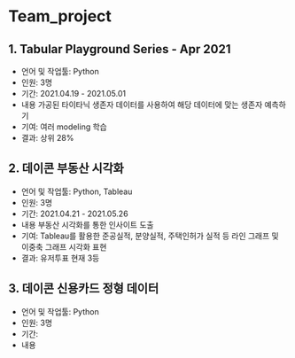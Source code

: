 # Team_project

## 1. Tabular Playground Series - Apr 2021

- 언어 및 작업툴: Python
- 인원: 3명
- 기간: 2021.04.19 - 2021.05.01
- 내용
  가공된 타이타닉 생존자 데이터를 사용하여 해당 데이터에 맞는 생존자 예측하기
- 기여: 여러 modeling 학습
- 결과: 상위 28%


## 2. 데이콘 부동산 시각화

- 언어 및 작업툴: Python, Tableau
- 인원: 3명
- 기간: 2021.04.21 - 2021.05.26
- 내용
  부동산 시각화를 통한 인사이트 도출
- 기여: Tableau를 활용한 준공실적, 분양실적, 주택인허가 실적 등 라인 그래프 및 이중축 그래프 시각화 표현
- 결과: 유저투표 현재 3등

## 3. 데이콘 신용카드 정형 데이터

- 언어 및 작업툴: Python
- 인원: 3명
- 기간: 
- 내용
  
